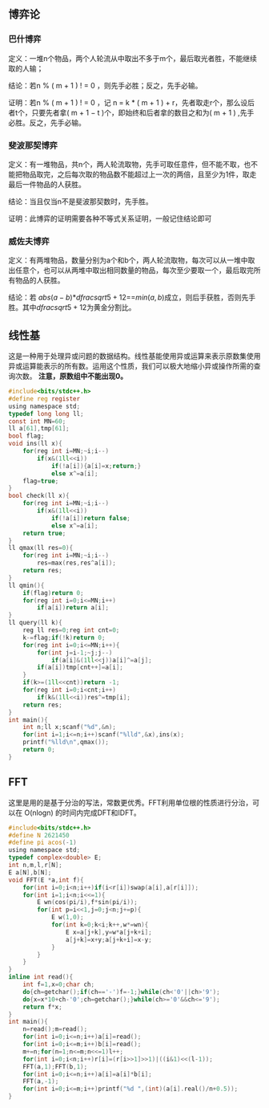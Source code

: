## 博弈论
### 巴什博弈
定义：一堆n个物品，两个人轮流从中取出不多于m个，最后取光者胜，不能继续取的人输；

结论：若n % ( m + 1 ) ! = 0 ，则先手必胜；反之，先手必输。

证明：若n % ( m + 1 ) ! = 0 ，记 n = k * ( m + 1 ) + r，先者取走r个，那么设后者t个，只要先者拿( m + 1 − t )个，即始终和后者拿的数目之和为( m + 1 ) ,先手必胜。反之，先手必输。

### 斐波那契博弈
定义：有一堆物品，共n个，两人轮流取物，先手可取任意件，但不能不取，也不能把物品取完，之后每次取的物品数不能超过上一次的两倍，且至少为1件，取走最后一件物品的人获胜。

结论：当且仅当n不是斐波那契数时，先手胜。

证明：此博弈的证明需要各种不等式关系证明，一般记住结论即可

### 威佐夫博弈
定义：有两堆物品，数量分别为a个和b个，两人轮流取物，每次可以从一堆中取出任意个，也可以从两堆中取出相同数量的物品，每次至少要取一个，最后取完所有物品的人获胜。

结论：若 $abs(a-b)$*$dfrac{sqrt{5}+1}{2}$==$min(a,b)$成立，则后手获胜，否则先手胜。其中$dfrac{sqrt{5}+1}{2}$为黄金分割比。

## 线性基
这是一种用于处理异或问题的数据结构。线性基能使用异或运算来表示原数集使用异或运算能表示的所有数。运用这个性质，我们可以极大地缩小异或操作所需的查询次数。
**注意，原数组中不能出现0。**

```C
#include<bits/stdc++.h>
#define reg register
using namespace std;
typedef long long ll;
const int MN=60;
ll a[61],tmp[61];
bool flag;
void ins(ll x){
    for(reg int i=MN;~i;i--)
        if(x&(1ll<<i))
            if(!a[i]){a[i]=x;return;}
            else x^=a[i];
    flag=true;
}
bool check(ll x){
    for(reg int i=MN;~i;i--)
        if(x&(1ll<<i))
            if(!a[i])return false;
            else x^=a[i];
    return true;
}
ll qmax(ll res=0){
    for(reg int i=MN;~i;i--)
        res=max(res,res^a[i]);
    return res;
}
ll qmin(){
    if(flag)return 0;
    for(reg int i=0;i<=MN;i++)
        if(a[i])return a[i];
}
ll query(ll k){
    reg ll res=0;reg int cnt=0;
    k-=flag;if(!k)return 0;
    for(reg int i=0;i<=MN;i++){
        for(int j=i-1;~j;j--)
            if(a[i]&(1ll<<j))a[i]^=a[j];
        if(a[i])tmp[cnt++]=a[i];
    }
    if(k>=(1ll<<cnt))return -1;
    for(reg int i=0;i<cnt;i++)
        if(k&(1ll<<i))res^=tmp[i];
    return res;
}
int main(){
    int n;ll x;scanf("%d",&n);
    for(int i=1;i<=n;i++)scanf("%lld",&x),ins(x);
    printf("%lld\n",qmax());
    return 0;
}
```

## FFT
这里是用的是基于分治的写法，常数更优秀。FFT利用单位根的性质进行分治，可以在 O(nlogn) 的时间内完成DFT和IDFT。

```C
#include<bits/stdc++.h>
#define N 2621450
#define pi acos(-1)
using namespace std;
typedef complex<double> E;
int n,m,l,r[N];
E a[N],b[N];
void FFT(E *a,int f){
    for(int i=0;i<n;i++)if(i<r[i])swap(a[i],a[r[i]]);
    for(int i=1;i<n;i<<=1){
        E wn(cos(pi/i),f*sin(pi/i));
        for(int p=i<<1,j=0;j<n;j+=p){
            E w(1,0);
            for(int k=0;k<i;k++,w*=wn){
                E x=a[j+k],y=w*a[j+k+i];
                a[j+k]=x+y;a[j+k+i]=x-y;
            }
        }
    }
}
inline int read(){
    int f=1,x=0;char ch;
    do{ch=getchar();if(ch=='-')f=-1;}while(ch<'0'||ch>'9');
    do{x=x*10+ch-'0';ch=getchar();}while(ch>='0'&&ch<='9');
    return f*x;
}
int main(){
    n=read();m=read();
    for(int i=0;i<=n;i++)a[i]=read();
    for(int i=0;i<=m;i++)b[i]=read();
    m+=n;for(n=1;n<=m;n<<=1)l++;
    for(int i=0;i<n;i++)r[i]=(r[i>>1]>>1)|((i&1)<<(l-1));
    FFT(a,1);FFT(b,1);
    for(int i=0;i<=n;i++)a[i]=a[i]*b[i];
    FFT(a,-1);
    for(int i=0;i<=m;i++)printf("%d ",(int)(a[i].real()/n+0.5));
}
```
